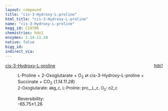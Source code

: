 ```yaml
---
layout: compound
title: "cis-3-Hydroxy-L-proline"
html_title: "cis-3-Hydroxy-L-proline"
name: "cis-3-Hydroxy-L-proline"
kegg_id: C19706
chemistries: hdx1
enzymes: 1.14.11.28
native: false
bigg_id:
indirect_via:
---
```

<dl><dt class='rs-product'><a href='{{ site.url }}{{ site.baseurl }}/compounds/C19706' class='link-dark' data-bs-toggle='tooltip' data-bs-html='true' data-bs-title='KEGG: C19706'>cis-3-Hydroxy-L-proline</a><span style='float: right; max-width: 40%'><a href='{{ site.url }}{{ site.baseurl }}/chemistries/hdx1' class='link-dark opacity-50' style='font-size: small; word-wrap: anywhere;'>hdx1</a></span></dt><dd><p>L-Proline + 2-Oxoglutarate + O<sub>2</sub> &#8644; cis-3-Hydroxy-L-proline + Succinate + CO<sub>2</sub> (<i>1.14.11.28</i>)<br /><span style='font-size: small;'><span data-bs-toggle='tooltip' data-bs-html='true' data-bs-title='KEGG: C00026'>2-Oxoglutarate</span>: akg_c, <span data-bs-toggle='tooltip' data-bs-html='true' data-bs-title='KEGG: C00148'>L-Proline</span>: pro__L_c, <span data-bs-toggle='tooltip' data-bs-html='true' data-bs-title='KEGG: C00007'>O<sub>2</sub></span>: o2_c</span><br /><div class="reversibility_info">Reversibility: <div class="progress" style="flex-direction: row-reverse;"><div class="progress-bar bg-success" role="progressbar" style="width: 657.47%" aria-valuenow="-65.74719174318426" aria-valuemin="0" aria-valuemax="10"></div></div><span>-65.75&plusmn;1.26</span><div class="progress"><div class="progress-bar bg-danger" role="progressbar" style="width: 0%" aria-valuenow="-65.74719174318426" aria-valuemin="0" aria-valuemax="10"></div></div></div></p><dl></dl></dd></dl>